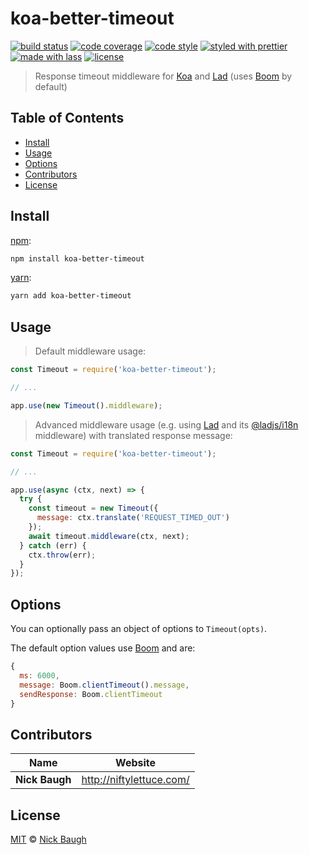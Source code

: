 # koa-better-timeout

[![build status](https://img.shields.io/travis/ladjs/koa-better-timeout.svg)](https://travis-ci.org/ladjs/koa-better-timeout)
[![code coverage](https://img.shields.io/codecov/c/github/ladjs/koa-better-timeout.svg)](https://codecov.io/gh/ladjs/koa-better-timeout)
[![code style](https://img.shields.io/badge/code_style-XO-5ed9c7.svg)](https://github.com/sindresorhus/xo)
[![styled with prettier](https://img.shields.io/badge/styled_with-prettier-ff69b4.svg)](https://github.com/prettier/prettier)
[![made with lass](https://img.shields.io/badge/made_with-lass-95CC28.svg)](https://lass.js.org)
[![license](https://img.shields.io/github/license/ladjs/koa-better-timeout.svg)](<>)

> Response timeout middleware for [Koa][] and [Lad][] (uses [Boom][] by default)


## Table of Contents

* [Install](#install)
* [Usage](#usage)
* [Options](#options)
* [Contributors](#contributors)
* [License](#license)


## Install

[npm][]:

```sh
npm install koa-better-timeout
```

[yarn][]:

```sh
yarn add koa-better-timeout
```


## Usage

> Default middleware usage:

```js
const Timeout = require('koa-better-timeout');

// ...

app.use(new Timeout().middleware);
```

> Advanced middleware usage (e.g. using [Lad][] and its [@ladjs/i18n][ladjs-i18n] middleware) with translated response message:

```js
const Timeout = require('koa-better-timeout');

// ...

app.use(async (ctx, next) => {
  try {
    const timeout = new Timeout({
      message: ctx.translate('REQUEST_TIMED_OUT')
    });
    await timeout.middleware(ctx, next);
  } catch (err) {
    ctx.throw(err);
  }
});
```


## Options

You can optionally pass an object of options to `Timeout(opts)`.

The default option values use [Boom][] and are:

```js
{
  ms: 6000,
  message: Boom.clientTimeout().message,
  sendResponse: Boom.clientTimeout
}
```


## Contributors

| Name           | Website                    |
| -------------- | -------------------------- |
| **Nick Baugh** | <http://niftylettuce.com/> |


## License

[MIT](LICENSE) © [Nick Baugh](http://niftylettuce.com/)


## 

[npm]: https://www.npmjs.com/

[yarn]: https://yarnpkg.com/

[lad]: https://lad.js.org

[boom]: https://github.com/hapijs/boom

[ladjs-i18n]: https://github.com/ladjs/i18n

[koa]: http://koajs.com/
